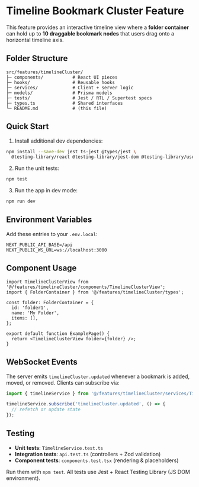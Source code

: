 # Timeline Bookmark Cluster Feature

This feature provides an interactive timeline view where a **folder container** can hold up to **10 draggable bookmark nodes** that users drag onto a horizontal timeline axis.

## Folder Structure

```text
src/features/timelineCluster/
├─ components/           # React UI pieces
├─ hooks/                # Reusable hooks
├─ services/             # Client + server logic
├─ models/               # Prisma models
├─ tests/                # Jest / RTL / Supertest specs
├─ types.ts              # Shared interfaces
└─ README.md             # (this file)
```

## Quick Start

1. Install additional dev dependencies:

```bash
npm install --save-dev jest ts-jest @types/jest \
  @testing-library/react @testing-library/jest-dom @testing-library/user-event supertest
```

2. Run the unit tests:

```bash
npm test
```

3. Run the app in dev mode:

```bash
npm run dev
```

## Environment Variables

Add these entries to your `.env.local`:

```env
NEXT_PUBLIC_API_BASE=/api
NEXT_PUBLIC_WS_URL=ws://localhost:3000
```

## Component Usage

```tsx
import TimelineClusterView from '@/features/timelineCluster/components/TimelineClusterView';
import { FolderContainer } from '@/features/timelineCluster/types';

const folder: FolderContainer = {
  id: 'folder1',
  name: 'My Folder',
  items: [],
};

export default function ExamplePage() {
  return <TimelineClusterView folder={folder} />;
}
```

## WebSocket Events

The server emits `timelineCluster.updated` whenever a bookmark is added, moved, or removed. Clients can subscribe via:

```ts
import { timelineService } from '@/features/timelineCluster/services/TimelineService';

timelineService.subscribe('timelineCluster.updated', () => {
  // refetch or update state
});
```

## Testing

* **Unit tests**: `TimelineService.test.ts`  
* **Integration tests**: `api.test.ts` (controllers + Zod validation)  
* **Component tests**: `components.test.tsx` (rendering & placeholders)

Run them with `npm test`. All tests use Jest + React Testing Library (JS DOM environment).